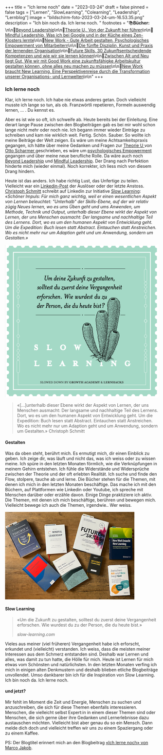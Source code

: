 +++
title = "Ich lerne noch"
date = "2023-03-24"
draft = false
pinned = false
tags = ["Lernen", "SlowLearning", "Colearning", "Leadership", "Lernblog"]
image = "bildschirm-foto-2023-03-24-um-16.53.35.png"
description = "Ich bin noch da. Ich lerne noch. "
footnotes = "📚**Bücher:** \n\n📗[Beyond Leadership](https://www.exlibris.ch/de/buecher-buch/deutschsprachige-buecher/matthias-moelleney/beyond-leadership/id/9783286514355/)\n\n📗[Theorie U., Von der Zukunft her führen](https://www.exlibris.ch/de/buecher-buch/deutschsprachige-buecher/c-otto-scharmer/theorie-u-von-der-zukunft-her-fuehren/id/9783849703479/)\n\n📗[Mindful Leadership, Was ich bei Google und in der Küche eines Zen-Klosters lernte](https://www.exlibris.ch/de/buecher-buch/deutschsprachige-buecher/marc-lesser/mindful-leadership-die-7-prinzipien-achtsamer-fuehrung/id/9783867812740/)\n\n📗[New Work - Gute Arbeit gestalten, Psychologisches Empowerment von Mitarbeitern](https://www.exlibris.ch/de/buecher-buch/deutschsprachige-buecher/carsten-c-schermuly/new-work-gute-arbeit-gestalten/id/9783648150023/)\n\n📗[Die fünfte Disziplin, Kunst und Praxis der lernenden Organisation](https://www.exlibris.ch/de/buecher-buch/deutschsprachige-buecher/peter-m-senge/die-fuenfte-disziplin/id/9783791040301/)\n\n📗[Future Skills, 30 Zukunftsentscheidende Kompetenzen und wie wir sie lernen können](https://www.exlibris.ch/de/buecher-buch/deutschsprachige-buecher/69-co-creators/future-skills/id/9783800666355/)\n\n📗[Zwischen Alt und Neu liegt Gut, Wie wir mit Good Work eine zukunftsfähigke Arbeitskultur gestalten können, ohne alles neu machen zu müssen](https://www.exlibris.ch/de/buecher-buch/deutschsprachige-buecher/jule-jankowski/zwischen-alt-und-neu-liegt-gut/id/9783800669332/)\n\n📗[New Work braucht New Learning, Eine Perspektivenreise durch die Transformation unserer Organisations- und Lernwelten](https://www.exlibris.ch/de/buecher-buch/deutschsprachige-buecher/jan-foelsing/new-work-braucht-new-learning/id/9783658327576/)\n\n[](https://www.exlibris.ch/de/buecher-buch/deutschsprachige-buecher/jan-foelsing/new-work-braucht-new-learning/id/9783658327576/)"
+++
### Ich lerne noch

Klar, ich lerne noch. Ich habe nie etwas anderes getan. Doch vielleicht musste ich lange so tun, als ob. Franzwörtli repetieren, Formeln auswendig lernen, ... . Du kennst es. 

Aber es ist wie so oft, ich schweife ab. Heute bereits bei der Einleitung. Eine derart lange Pause zwischen den Blogbeiträgen gab es bei mir wohl schon lange nicht mehr oder noch nie. Ich begann immer wieder Einträge zu schreiben und kam nie wirklich weit. Fertig. Schön. Sauber. So wollte ich meine Beiträge der Welt zeigen. Es wäre um meine Achtsamkeitspraxis gegangen, ich hätte über meine Gedanken und Fragen zur [Theorie U ](https://theory-u.de)von [Otto Scharmer ](https://ottoscharmer.com)geschrieben, es wäre um [psychologisches Empowerment ](https://www.hppyppl.de/blog/was-motiviert-menschen-psychologische-empowerment/)gegangen und über meine neue berufliche Rolle. Da wäre auch noch [Beyond Leadership](https://fh-hwz.ch/news/beyond-leadership-das-handbuch-von-matthias-moelleney-und-sybille-sachs) und [Mindful Leadership](https://www.arbor-verlag.de/bücher/aspekte-und-wege-der-achtsamkeit/mindful-leadership-die-7-prinzipien-achtsamer-fuehrung). Der Drang nach Perfektion hinderte mich (wieder einmal). Noch korrekter, ich liess mich von diesem Drang hindern.

Heute ist das anders. Ich habe richtig Lust, das Unfertige zu teilen. Vielleicht war ein [Linkedin-Post](https://www.linkedin.com/posts/bildungsdesign_slow-learning-activity-7044572443398524929-y-sq?utm_source=share&utm_medium=member_desktop) der Auslöser oder der letzte Anstoss. [Christoph Schmitt](https://www.linkedin.com/in/bildungsdesign/) schreibt auf Linkedin zur Initiative [Slow Learning](https://www.slow-learning.com/deutsch): *«Schöner Impuls: Für mich ganz wichtig, weil er einen wesentlichen Aspekt von Lernen beleuchtet: "Unterhalb" der Skills-Ebene, auf der wir relativ zügig Neues lernen, wo es ums Üben geht und ums Anwenden, um Methode, Technik und Output, unterhalb dieser Ebene wirkt der Aspekt von Lernen, der uns Menschen ausmacht: Der langsame und nachhaltige Teil des Lernens. Dort, wo es um den humanen Aspekt von Entwicklung geht. Um die Expedition: Buch lesen statt Abstract. Eintauchen statt Anstreichen. Wo es nicht mehr nur um Adaption geht und um Anwendung, sondern um Gestalten.»*

![Bild: slow-learning.com](bildschirm-foto-2023-03-24-um-16.29.57.png "Bild: slow-learning.com")

> «\[...]unterhalb dieser Ebene wirkt der Aspekt von Lernen, der uns Menschen ausmacht: Der langsame und nachhaltige Teil des Lernens. Dort, wo es um den humanen Aspekt von Entwicklung geht. Um die Expedition: Buch lesen statt Abstract. Eintauchen statt Anstreichen. Wo es nicht mehr nur um Adaption geht und um Anwendung, sondern um Gestalten.» Christoph Schmitt

#### Gestalten

Was da oben steht, berührt mich. Es ermutigt mich, dir einen Einblick zu geben. Ich zeige dir, was läuft und nicht das, was ich weiss oder zu wissen meine. Ich spüre in den letzten Monaten förmlich, wie die Verknüpfungen in meinem Gehirn entstehen. Ich fühle die Widerstände und Widersprüche zwischen der Theorie und der oft erlebten Realität. Ich suche und finde den Flow, stolpere, tauche ab und lerne. Die Bücher stehen für die Themen, mit denen ich mich in den letzten Monaten beschäftige. Das mache ich mit den Büchern, auf Plattformen wie Linkedin oder Youtube, ich spreche mit Menschen darüber oder erzähle davon. Einige Dinge praktiziere ich aktiv. Die Themen, mit denen ich mich beschäftige, berühren und bewegen mich. Vielleicht bewege ich auch die Themen, irgendwie.. Wer weiss. 

![](bildschirm-foto-2023-03-24-um-16.53.35.png)

#### Slow Learning

> «Um die Zukunft zu gestalten, solltest du zuerst deine Vergangenheit erforschen. Wie wurdest du zu der Person, die du heute bist.» 
>
> *slow-learning.com*

Vieles aus meiner (viel früheren) Vergangenheit habe ich erforscht, erkundet und (vielleicht) verstanden. Ich weiss, dass die meisten meiner Interessen aus dem Schmerz entstanden sind. Deshalb war Lernen und alles, was damit zu tun hatte, die Hölle für mich. Heute ist Lernen für mich etwas vom Schönsten und natürlichsten. In den letzten Monaten verfing ich mich in einigen alten Denkmustern und deshalb blieben etliche Blogbeiträge unvollendet. Umso dankbarer bin ich für die Inspiration von Slow Learning. Ich bin noch da. Ich lerne noch. 

#### und jetzt?

Mir fehlt im Moment die Zeit und Energie, Menschen zu suchen und anzuschreiben, die sich für diese Themen ebenfalls interessieren. Menschen, die vielleicht selbst Expert:in in einem dieser Themen sind oder Menschen, die sich gerne über ihre Gedanken und Lernerlebnisse dazu austauschen möchten. Vielleicht bist aber genau du so ein Mensch. Dann melde dich doch und vielleicht treffen wir uns zu einem Spaziergang oder zu einem Kaffee. 

PS: Der Blogtitel erinnert mich an den Blogbeitrag [«Ich lerne noch» von Marco Jakob](https://www.marcojakob.blog/ich-lerne-noch/).